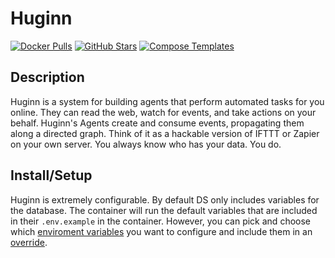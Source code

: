 # Huginn

[![Docker Pulls](https://img.shields.io/docker/pulls/huginn/huginn?style=flat-square&color=607D8B&label=docker%20pulls&logo=docker)](https://hub.docker.com/r/huginn/huginn)
[![GitHub Stars](https://img.shields.io/github/stars/huginn/huginn?style=flat-square&color=607D8B&label=github%20stars&logo=github)](https://github.com/huginn/huginn)
[![Compose Templates](https://img.shields.io/static/v1?style=flat-square&color=607D8B&label=compose&message=templates)](https://github.com/GhostWriters/DockSTARTer/tree/master/compose/.apps/huginn)

## Description

Huginn is a system for building agents that perform automated tasks for you online. They can read the web, watch for events, and take actions on your behalf. Huginn's Agents create and consume events, propagating them along a directed graph. Think of it as a hackable version of IFTTT or Zapier on your own server. You always know who has your data. You do.

## Install/Setup

Huginn is extremely configurable. By default DS only includes variables for the database. The container will run the default variables that are included in their `.env.example` in the container. However, you can pick and choose which [enviroment variables](https://github.com/huginn/huginn/blob/master/.env.example) you want to configure and include them in an [override](https://dockstarter.com/overrides/introduction/).
